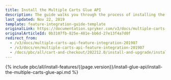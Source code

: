```yaml
---
title: Install the Multiple Carts Glue API
description: The guide walks you through the process of installing the Multiple Carts API feature into the project.
last_updated: Nov 22, 2019
template: feature-integration-guide-template
originalLink: https://documentation.spryker.com/v3/docs/multiple-carts-api-feature-integration-201907
originalArticleId: 0b3107fb-825e-481e-bb6d-27e13f4a7d0f
redirect_from:
  - /v3/docs/multiple-carts-api-feature-integration-201907
  - /v3/docs/en/multiple-carts-api-feature-integration-201907
  - /docs/pbc/all/cart-and-checkout/202212.0/install-and-upgrade/install-glue-api/install-the-multiple-carts-glue-api.html
---
```


{% include pbc/all/install-features/{{page.version}}/install-glue-api/install-the-multiple-carts-glue-api.md %} <!-- To edit, see /_includes/pbc/all/install-features/202212.0/install-glue-api/install-the-multiple-carts-glue-api.md -->
